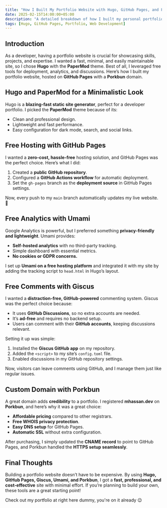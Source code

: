 ```yaml
---
title: "How I Built My Portfolio Website with Hugo, GitHub Pages, and Free Tools"
date: 2025-02-15T14:00:00+05:00
description: "A detailed breakdown of how I built my personal portfolio website using Hugo, GitHub Pages, free analytics, and more."
tags: [Hugo, GitHub Pages, Portfolio, Web Development]
---
```


## Introduction
As a developer, having a portfolio website is crucial for showcasing skills, projects, and expertise. I wanted a fast, minimal, and easily maintainable site, so I chose **Hugo** with the **PaperMod** theme. Best of all, I leveraged free tools for deployment, analytics, and discussions. Here’s how I built my portfolio website, hosted on **GitHub Pages** with a **Porkbun** domain.

## Hugo and PaperMod for a Minimalistic Look
Hugo is a **blazing-fast static site generator**, perfect for a developer portfolio. I picked the **PaperMod** theme because of its:
- Clean and professional design.
- Lightweight and fast performance.
- Easy configuration for dark mode, search, and social links.

## Free Hosting with GitHub Pages
I wanted a **zero-cost, hassle-free** hosting solution, and GitHub Pages was the perfect choice. Here’s what I did:
1. Created a **public GitHub repository**.
2. Configured a **GitHub Actions workflow** for automatic deployment.
3. Set the `gh-pages` branch as the **deployment source** in GitHub Pages settings.

Now, every push to my `main` branch automatically updates my live website. 🚀

## Free Analytics with Umami
Google Analytics is powerful, but I preferred something **privacy-friendly and lightweight**. Umami provides:
- **Self-hosted analytics** with no third-party tracking.
- Simple dashboard with essential metrics.
- **No cookies or GDPR concerns.**

I set up **Umami on a free hosting platform** and integrated it with my site by adding the tracking script to `head.html` in Hugo’s layout.

## Free Comments with Giscus
I wanted a **distraction-free, GitHub-powered** commenting system. Giscus was the perfect choice because:
- It uses **GitHub Discussions**, so no extra accounts are needed.
- It’s **ad-free** and requires no backend setup.
- Users can comment with their **GitHub accounts**, keeping discussions relevant.

Setting it up was simple:
1. Installed the **Giscus GitHub app** on my repository.
2. Added the `<script>` to my site’s `config.toml` file.
3. Enabled discussions in my GitHub repository settings.

Now, visitors can leave comments using GitHub, and I manage them just like regular issues.

## Custom Domain with Porkbun
A great domain adds **credibility** to a portfolio. I registered **mhassan.dev** on **Porkbun**, and here’s why it was a great choice:
- **Affordable pricing** compared to other registrars.
- **Free WHOIS privacy protection**.
- **Easy DNS setup** for GitHub Pages.
- **Automatic SSL** without extra configuration.

After purchasing, I simply updated the **CNAME record** to point to GitHub Pages, and Porkbun handled the **HTTPS setup seamlessly**.

## Final Thoughts
Building a portfolio website doesn’t have to be expensive. By using **Hugo, GitHub Pages, Giscus, Umami, and Porkbun**, I got a **fast, professional, and cost-effective** site with minimal effort. If you’re planning to build your own, these tools are a great starting point!

Check out my portfolio at right here dummy, you're on it already :wink:

